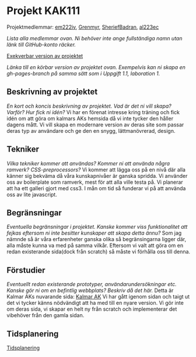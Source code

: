 
# Projekt KAK111
Projektmedlemmar: 
[em222iv](https://github.com/em222iv), [Grenmyr](https://github.com/Grenmyr), [SheriefBadran](https://github.com/SheriefBadran),
[al223ec](https://github.com/al223ec)

*Lista alla medlemmar ovan. Ni behöver inte ange fullständiga namn utan länk till GitHub-konto räcker.*

[Exekverbar version av projektet](https://c9.io/em222iv/ggg/workspace/antons/index.html)

*Länka till en körbar version av projektet ovan. Exempelvis kan ni skapa en gh-pages-branch på samma sätt som i Uppgift 1.1, laboration 1.*

## Beskrivning av projektet
*En kort och koncis beskrivning av projektet. Vad är det ni vill skapa? Varför? Hur fick ni idén?*
Vi har en  förenat intresse kring träning och fick idén om att göra om kalmars AKs hemsida då vi inte tycker den håller dagens mått.
Vi vill skapa en modernare version av deras site som passar deras typ av användare och ge den en snygg, lättmanövrerad, design.


## Tekniker
*Vilka tekniker kommer att användas? Kommer ni att använda några ramverk? CSS-preprocessors?*
Vi kommer att lägga oss på en nivå där alla känner sig bekväma då våra kunskapnivåer är ganska spridda.
Vi använder oss av boilerplate som ramverk, mest för att alla ville testa på. Vi planerar att ha ett
galleri gjort med css3. I mån om tid så funderar vi på att använda oss av lite javascript.

## Begränsningar
*Eventuella begränsningar i projektet. Kanske kommer viss funktionalitet att fejkas eftersom ni inte besitter kunskaper att skapa detta ännu?*
Som jag nämnde så är våra erfarenheter ganska olika så begränsingarna ligger där, alla måste kunna va med på samma vilkår.
Eftersom vi valt att göra om en redan existerande sida(dock från scratch) så måste vi förhålla oss till denna.

## Förstudier
*Eventuellt redan existerande prototyper, användarundersökningar etc. Kanske gör ni om en befintlig webbplats? Beskriv då det här.*
Detta är Kalmar AKs nuvarande sida: [Kalmar AK](https://www.sites.google.com/site/kalmarak/)
Vi har gått igenom sidan och taigt ut det vi tycker känns nödvändigt att ha med till en nyare version.
Vi gör inte om deras sida, vi skapar en helt ny från scratch och implementerar det vibehöver från den gamla sidan.

## Tidsplanering

[Tidsplanering](https://c9.io/em222iv/ggg/workspace/Erik/GANTT.pdf)

